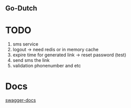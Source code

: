 ## Go-Dutch

# TODO

1. sms service
2. logout -> need redis or in memory cache
3. expire time for generated link -> reset password (test)
4. send sms the link
5. validation phonenumber and etc

# Docs
[swagger-docs](https://go-dutch.iran.liara.run/api-docs/)
